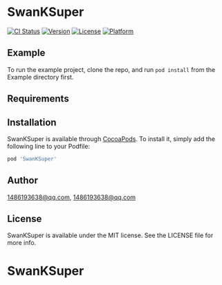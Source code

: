 # SwanKSuper

[![CI Status](https://img.shields.io/travis/1486193638@qq.com/SwanKSuper.svg?style=flat)](https://travis-ci.org/1486193638@qq.com/SwanKSuper)
[![Version](https://img.shields.io/cocoapods/v/SwanKSuper.svg?style=flat)](https://cocoapods.org/pods/SwanKSuper)
[![License](https://img.shields.io/cocoapods/l/SwanKSuper.svg?style=flat)](https://cocoapods.org/pods/SwanKSuper)
[![Platform](https://img.shields.io/cocoapods/p/SwanKSuper.svg?style=flat)](https://cocoapods.org/pods/SwanKSuper)

## Example

To run the example project, clone the repo, and run `pod install` from the Example directory first.

## Requirements

## Installation

SwanKSuper is available through [CocoaPods](https://cocoapods.org). To install
it, simply add the following line to your Podfile:

```ruby
pod 'SwanKSuper'
```

## Author

1486193638@qq.com, 1486193638@qq.com

## License

SwanKSuper is available under the MIT license. See the LICENSE file for more info.
# SwanKSuper
